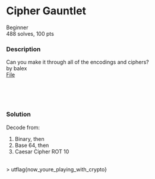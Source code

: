 # Cipher Gauntlet

Beginner<br/>
488 solves, 100 pts<br/>

### Description
Can you make it through all of the encodings and ciphers?<br/>
by balex<br/>
[File](./Assets/secret.txt)

<br/><br/><br/>

### Solution
Decode from:<br/>
1. Binary, then
2. Base 64, then
3. Caesar Cipher ROT 10
<br/>
> utflag{now_youre_playing_with_crypto}
